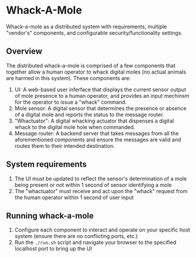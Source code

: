 # Whack-A-Mole
Whack-a-mole as a distributed system with requirements, multiple "vendor's" components, and configurable security/functionality settings.

## Overview
The distributed whack-a-mole is comprised of a few components that together allow a human operator to whack digital moles (no actual animals are harmed in this system). These components are:

1. UI: A web-based user inferface that displays the current sensor output of mole presence to a human operator, and provides an input mechinsm for the operator to issue a "whack" command.
2. Mole sensor: A digital sensor that determines the presence or absence of a digital mole and reports the status to the message router.
3. "Whactuator": A digital whacking actuator that dispenses a digital whack to the digital mole hole when commanded.
4. Message router: A backend server that takes messages from all the aforementioned components and ensure the messages are valid and routes them to their intended destination.

## System requirements
1. The UI must be updated to reflect the sensor's determination of a mole being present or not within 1 second of sensor identifying a mole
2. The "whactuator" must receive and act upon the "whack" request from the human operator within 1 second of user input

## Running whack-a-mole
1. Configure each component to interact and operate on your specific host system (ensure there are no conflicting ports, etc.)
2. Run the `./run.sh` script and navigate your browser to the specified localhost port to bring up the UI
